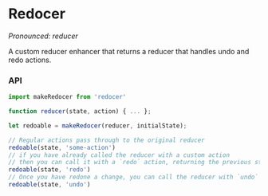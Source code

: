 # Redocer

_Pronounced: reducer_

A custom reducer enhancer that returns a reducer that handles undo and redo
actions.

### API

```jsx
import makeRedocer from 'redocer'

function reducer(state, action) { ... };

let redoable = makeRedocer(reducer, initialState);

// Regular actions pass through to the original reducer
redoable(state, 'some-action')
// if you have already called the reducer with a custom action
// then you can call it with a `redo` action, returning the previous state
redoable(state, 'redo')
// Once you have redone a change, you can call the reducer with `undo`
redoable(state, 'undo')
```
